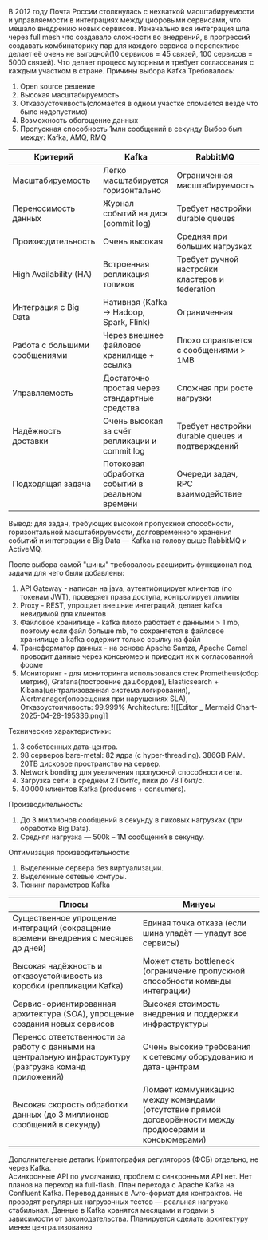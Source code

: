 В 2012 году Почта России столкнулась с нехваткой масштабируемости и управляемости в интеграциях между цифровыми сервисами, что мешало внедрению новых сервисов.
Изначально вся интеграция шла через full mesh что создавало сложности во внедрений, в прогрессий создавать комбинаторику пар для каждого сервиса в перспективе делает её очень не выгодной(10 сервисов = 45 связей, 100 сервисов = 5000 связей). Что делает процесс муторным и требует согласования с каждым участком в стране.
Причины выбора Kafka
Требовалось:
1) Open source решение
2) Высокая масштабируемость
3) Отказоусточивость(сломается в одном участке сломается везде что было недопустимо)
4) Возможность обогощение данных
5) Пропускная способность 1млн сообщений в секунду
Выбор был между: Kafka, AMQ, RMQ

| Критерий                      | Kafka                                          | RabbitMQ                                         | ActiveMQ (AMQ)                                     |
| ----------------------------- | ---------------------------------------------- | ------------------------------------------------ | -------------------------------------------------- |
| Масштабируемость              | Легко масштабируется горизонтально             | Ограниченная масштабируемость                    | Ограниченная масштабируемость                      |
| Переносимость данных          | Журнал событий на диск (commit log)            | Требует настройки durable queues                 | Требует настройки для persistent сообщений         |
| Производительность            | Очень высокая                                  | Средняя при больших нагрузках                    | Средняя                                            |
| High Availability (HA)        | Встроенная репликация топиков                  | Требует ручной настройки кластеров и federation  | Требует настройку Master-Slave или Shared Store HA |
| Интеграция с Big Data         | Нативная (Kafka → Hadoop, Spark, Flink)        | Ограниченная                                     | Слабая интеграция                                  |
| Работа с большими сообщениями | Через внешнее файловое хранилище + ссылка      | Плохо справляется с сообщениями > 1MB            | Плохо справляется с большими сообщениями           |
| Управляемость                 | Достаточно простая через стандартные средства  | Сложная при росте нагрузки                       | Сложная при росте нагрузки                         |
| Надёжность доставки           | Очень высокая за счёт репликации и commit log  | Требует настройки durable queues и подтверждений | Требует настройки персистентных очередей           |
| Подходящая задача             | Потоковая обработка событий в реальном времени | Очереди задач, RPC взаимодействие                | Очереди задач, Enterprise Integration Patterns     |
Вывод: для задач, требующих высокой пропускной способности, горизонтальной масштабируемости, долговременного хранения событий и интеграции с Big Data — Kafka на голову выше RabbitMQ и ActiveMQ.

После выбора самой "шины" требовалось расширить функционал под задачи для чего были добавлены:
1) API Gateway - написан на java, аутентифицирует клиентов (по токенам JWT), проверяет права доступа, контролирует лимиты
2) Proxy - REST, упрощает внешние интеграций, делает kafka невидимой для клиентов
3) Файловое хранилище - kafka плохо работает с данными > 1 mb, поэтому если файл больше mb, то сохраняется в файловое хранилище а kafka содержит только ссылку на файл
4) Трансформатор данных - на основе Apache Samza, Apache Camel проводит данные через консьюмер и приводит их к согласованной форме
5) Мониторинг - для мониторинга использовался стек Prometheus(сбор метрик), Grafana(построение дашбордов), Elasticsearch + Kibana(централизованная система логирования), Alertmanager(оповещения при нарушениях SLA), Отказоустоичивость: 99.999%
Architecture:
![[Editor _ Mermaid Chart-2025-04-28-195336.png]]

Технические характеристики:
1) 3 собственных дата-центра.
2) 98 серверов bare-metal:
     82 ядра (с hyper-threading).
     386GB RAM.
     20TB дисковое пространство на сервер.
3) Network bonding для увеличения пропускной способности сети.
4) Загрузка сети: в среднем 2 Гбит/с, пики до 78 Гбит/с.
5) 40 000 клиентов Kafka (producers + consumers).

Производительность:
1) До 3 миллионов сообщений в секунду в пиковых нагрузках (при обработке Big Data).
2) Средняя нагрузка — 500k – 1M сообщений в секунду.

Оптимизация производительности:
1) Выделенные сервера без виртуализации.
2) Выделенные сетевые контуры.
3) Тюнинг параметров Kafka

| **Плюсы**                                                                                               | **Минусы**                                                                                              |
| ------------------------------------------------------------------------------------------------------- | ------------------------------------------------------------------------------------------------------- |
| Существенное упрощение интеграций (сокращение времени внедрения с месяцев до дней)                      | Единая точка отказа (если шина упадёт — упадут все сервисы)                                             |
| Высокая надёжность и отказоустойчивость из коробки (репликации Kafka)                                   | Может стать bottleneck (ограничение пропускной способности команды интеграции)                          |
| Сервис-ориентированная архитектура (SOA), упрощение создания новых сервисов                             | Высокая стоимость внедрения и поддержки инфраструктуры                                                  |
| Перенос ответственности за работу с данными на центральную инфраструктуру (разгрузка команд приложений) | Очень высокие требования к сетевому оборудованию и дата-центрам                                         |
| Высокая скорость обработки данных (до 3 миллионов сообщений в секунду)                                  | Ломает коммуникацию между командами (отсутствие прямой договорённости между продюсерами и консьюмерами) |

Дополнительные детали:
Криптография регуляторов (ФСБ) отдельно, не через Kafka.    
Асинхронные API по умолчанию, проблем с синхронными API нет.
Нет планов на переход на full-flash.
План перехода с Apache Kafka на Confluent Kafka.
Перевод данных в Avro-формат для контрактов.
Не проводят регулярных нагрузочных тестов — реальная нагрузка стабильная.
Данные в Kafka хранятся месяцами и годами в зависимости от законодательства.
Планируется сделать архитектуру менее централизованно